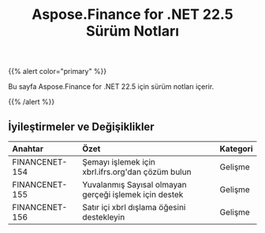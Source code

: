﻿---
title: Aspose.Finance for .NET 22.5 Sürüm Notları
type: docs
weight: 40
url: /tr/net/aspose-finance-for-net-22-5-release-notes/
---
{{% alert color="primary" %}}

Bu sayfa Aspose.Finance for .NET 22.5 için sürüm notları içerir.

{{% /alert %}}

## **İyileştirmeler ve Değişiklikler**

|**Anahtar**|**Özet**|**Kategori**|
|:- |:- |:- |
|FINANCENET-154| Şemayı işlemek için xbrl.ifrs.org'dan çözüm bulun|Gelişme|
|FINANCENET-155|Yuvalanmış Sayısal olmayan gerçeği işlemek için destek|Gelişme|
|FINANCENET-156| Satır içi xbrl dışlama öğesini destekleyin|Gelişme|

